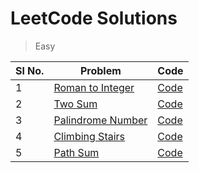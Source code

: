 # LeetCode Solutions

> Easy

| Sl No. | Problem                                                               | Code                                          |
|--------|-----------------------------------------------------------------------|-----------------------------------------------|
| 1      | [Roman to Integer](https://leetcode.com/problems/roman-to-integer)    | [Code](./src/roman_to_integer/Solution.java)  |
| 2      | [Two Sum](https://leetcode.com/problems/two-sum)                      | [Code](./src/two_sum/Solution.java)           |
| 3      | [Palindrome Number](https://leetcode.com/problems/palindrome-number/) | [Code](./src/palindrome_number/Solution.java) |
| 4      | [Climbing Stairs](https://leetcode.com/problems/climbing-stairs/)     | [Code](./src/climbing_stairs/Solution.java)   |
| 5      | [Path Sum](https://leetcode.com/problems/path-sum/)                   | [Code](./src/path_sum/Solution.java)          | 

